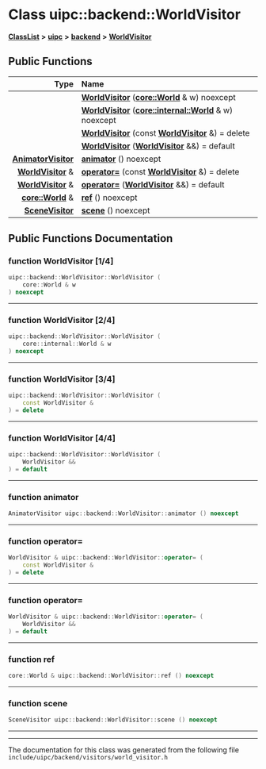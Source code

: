 

# Class uipc::backend::WorldVisitor



[**ClassList**](annotated.md) **>** [**uipc**](namespaceuipc.md) **>** [**backend**](namespaceuipc_1_1backend.md) **>** [**WorldVisitor**](classuipc_1_1backend_1_1_world_visitor.md)










































## Public Functions

| Type | Name |
| ---: | :--- |
|   | [**WorldVisitor**](#function-worldvisitor-14) ([**core::World**](classuipc_1_1core_1_1_world.md) & w) noexcept<br> |
|   | [**WorldVisitor**](#function-worldvisitor-24) ([**core::internal::World**](classuipc_1_1core_1_1internal_1_1_world.md) & w) noexcept<br> |
|   | [**WorldVisitor**](#function-worldvisitor-34) (const [**WorldVisitor**](classuipc_1_1backend_1_1_world_visitor.md) &) = delete<br> |
|   | [**WorldVisitor**](#function-worldvisitor-44) ([**WorldVisitor**](classuipc_1_1backend_1_1_world_visitor.md) &&) = default<br> |
|  [**AnimatorVisitor**](classuipc_1_1backend_1_1_animator_visitor.md) | [**animator**](#function-animator) () noexcept<br> |
|  [**WorldVisitor**](classuipc_1_1backend_1_1_world_visitor.md) & | [**operator=**](#function-operator) (const [**WorldVisitor**](classuipc_1_1backend_1_1_world_visitor.md) &) = delete<br> |
|  [**WorldVisitor**](classuipc_1_1backend_1_1_world_visitor.md) & | [**operator=**](#function-operator_1) ([**WorldVisitor**](classuipc_1_1backend_1_1_world_visitor.md) &&) = default<br> |
|  [**core::World**](classuipc_1_1core_1_1_world.md) & | [**ref**](#function-ref) () noexcept<br> |
|  [**SceneVisitor**](classuipc_1_1backend_1_1_scene_visitor.md) | [**scene**](#function-scene) () noexcept<br> |




























## Public Functions Documentation




### function WorldVisitor [1/4]

```C++
uipc::backend::WorldVisitor::WorldVisitor (
    core::World & w
) noexcept
```




<hr>



### function WorldVisitor [2/4]

```C++
uipc::backend::WorldVisitor::WorldVisitor (
    core::internal::World & w
) noexcept
```




<hr>



### function WorldVisitor [3/4]

```C++
uipc::backend::WorldVisitor::WorldVisitor (
    const WorldVisitor &
) = delete
```




<hr>



### function WorldVisitor [4/4]

```C++
uipc::backend::WorldVisitor::WorldVisitor (
    WorldVisitor &&
) = default
```




<hr>



### function animator 

```C++
AnimatorVisitor uipc::backend::WorldVisitor::animator () noexcept
```




<hr>



### function operator= 

```C++
WorldVisitor & uipc::backend::WorldVisitor::operator= (
    const WorldVisitor &
) = delete
```




<hr>



### function operator= 

```C++
WorldVisitor & uipc::backend::WorldVisitor::operator= (
    WorldVisitor &&
) = default
```




<hr>



### function ref 

```C++
core::World & uipc::backend::WorldVisitor::ref () noexcept
```




<hr>



### function scene 

```C++
SceneVisitor uipc::backend::WorldVisitor::scene () noexcept
```




<hr>

------------------------------
The documentation for this class was generated from the following file `include/uipc/backend/visitors/world_visitor.h`

